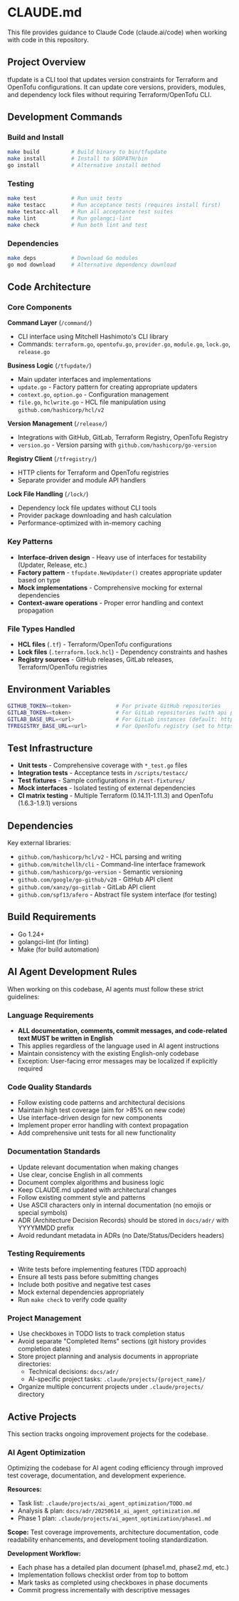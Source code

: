 # CLAUDE.md

This file provides guidance to Claude Code (claude.ai/code) when working with code in this repository.

## Project Overview

tfupdate is a CLI tool that updates version constraints for Terraform and OpenTofu configurations. It can update core versions, providers, modules, and dependency lock files without requiring Terraform/OpenTofu CLI.

## Development Commands

### Build and Install
```bash
make build          # Build binary to bin/tfupdate
make install        # Install to $GOPATH/bin
go install          # Alternative install method
```

### Testing
```bash
make test           # Run unit tests
make testacc        # Run acceptance tests (requires install first)
make testacc-all    # Run all acceptance test suites
make lint           # Run golangci-lint
make check          # Run both lint and test
```

### Dependencies
```bash
make deps           # Download Go modules
go mod download     # Alternative dependency download
```

## Code Architecture

### Core Components

**Command Layer** (`/command/`)
- CLI interface using Mitchell Hashimoto's CLI library
- Commands: `terraform.go`, `opentofu.go`, `provider.go`, `module.go`, `lock.go`, `release.go`

**Business Logic** (`/tfupdate/`)
- Main updater interfaces and implementations
- `update.go` - Factory pattern for creating appropriate updaters
- `context.go`, `option.go` - Configuration management
- `file.go`, `hclwrite.go` - HCL file manipulation using `github.com/hashicorp/hcl/v2`

**Version Management** (`/release/`)
- Integrations with GitHub, GitLab, Terraform Registry, OpenTofu Registry
- `version.go` - Version parsing with `github.com/hashicorp/go-version`

**Registry Client** (`/tfregistry/`)
- HTTP clients for Terraform and OpenTofu registries
- Separate provider and module API handlers

**Lock File Handling** (`/lock/`)
- Dependency lock file updates without CLI tools
- Provider package downloading and hash calculation
- Performance-optimized with in-memory caching

### Key Patterns

- **Interface-driven design** - Heavy use of interfaces for testability (Updater, Release, etc.)
- **Factory pattern** - `tfupdate.NewUpdater()` creates appropriate updater based on type
- **Mock implementations** - Comprehensive mocking for external dependencies
- **Context-aware operations** - Proper error handling and context propagation

### File Types Handled

- **HCL files** (`.tf`) - Terraform/OpenTofu configurations
- **Lock files** (`.terraform.lock.hcl`) - Dependency constraints and hashes
- **Registry sources** - GitHub releases, GitLab releases, Terraform/OpenTofu registries

## Environment Variables

```bash
GITHUB_TOKEN=<token>              # For private GitHub repositories
GITLAB_TOKEN=<token>              # For GitLab repositories (with api permissions)
GITLAB_BASE_URL=<url>             # For GitLab instances (default: https://gitlab.com/api/v4/)
TFREGISTRY_BASE_URL=<url>         # For OpenTofu registry (set to https://registry.opentofu.org/)
```

## Test Infrastructure

- **Unit tests** - Comprehensive coverage with `*_test.go` files
- **Integration tests** - Acceptance tests in `/scripts/testacc/`
- **Test fixtures** - Sample configurations in `/test-fixtures/`
- **Mock interfaces** - Isolated testing of external dependencies
- **CI matrix testing** - Multiple Terraform (0.14.11-1.11.3) and OpenTofu (1.6.3-1.9.1) versions

## Dependencies

Key external libraries:
- `github.com/hashicorp/hcl/v2` - HCL parsing and writing
- `github.com/mitchellh/cli` - Command-line interface framework
- `github.com/hashicorp/go-version` - Semantic versioning
- `github.com/google/go-github/v28` - GitHub API client
- `github.com/xanzy/go-gitlab` - GitLab API client
- `github.com/spf13/afero` - Abstract file system interface (for testing)

## Build Requirements

- Go 1.24+
- golangci-lint (for linting)
- Make (for build automation)

## AI Agent Development Rules

When working on this codebase, AI agents must follow these strict guidelines:

### Language Requirements
- **ALL documentation, comments, commit messages, and code-related text MUST be written in English**
- This applies regardless of the language used in AI agent instructions
- Maintain consistency with the existing English-only codebase
- Exception: User-facing error messages may be localized if explicitly required

### Code Quality Standards
- Follow existing code patterns and architectural decisions
- Maintain high test coverage (aim for >85% on new code)
- Use interface-driven design for new components
- Implement proper error handling with context propagation
- Add comprehensive unit tests for all new functionality

### Documentation Standards
- Update relevant documentation when making changes
- Use clear, concise English in all comments
- Document complex algorithms and business logic
- Keep CLAUDE.md updated with architectural changes
- Follow existing comment style and patterns
- Use ASCII characters only in internal documentation (no emojis or special symbols)
- ADR (Architecture Decision Records) should be stored in `docs/adr/` with YYYYMMDD prefix
- Avoid redundant metadata in ADRs (no Date/Status/Deciders headers)

### Testing Requirements
- Write tests before implementing features (TDD approach)
- Ensure all tests pass before submitting changes
- Include both positive and negative test cases
- Mock external dependencies appropriately
- Run `make check` to verify code quality

### Project Management
- Use checkboxes in TODO lists to track completion status
- Avoid separate "Completed Items" sections (git history provides completion dates)
- Store project planning and analysis documents in appropriate directories:
  - Technical decisions: `docs/adr/`
  - AI-specific project tasks: `.claude/projects/{project_name}/`
- Organize multiple concurrent projects under `.claude/projects/` directory

## Active Projects

This section tracks ongoing improvement projects for the codebase.

### AI Agent Optimization
Optimizing the codebase for AI agent coding efficiency through improved test coverage, documentation, and development experience.

**Resources:**
- Task list: `.claude/projects/ai_agent_optimization/TODO.md`
- Analysis & plan: `docs/adr/20250614_ai_agent_optimization.md`
- Phase 1 plan: `.claude/projects/ai_agent_optimization/phase1.md`

**Scope:** Test coverage improvements, architecture documentation, code readability enhancements, and development tooling standardization.

**Development Workflow:**
- Each phase has a detailed plan document (phase1.md, phase2.md, etc.)
- Implementation follows checklist order from top to bottom
- Mark tasks as completed using checkboxes in phase documents
- Commit progress incrementally with descriptive messages